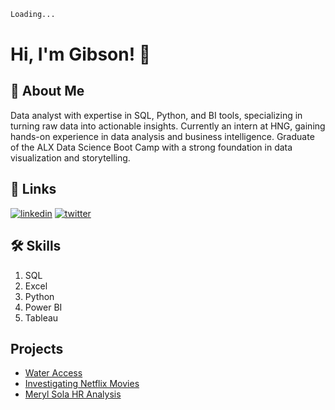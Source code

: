 ```sh
Loading...
```

# Hi, I'm Gibson! 👋


## 🚀 About Me
Data analyst with expertise in SQL, Python, and BI tools, specializing in turning raw data into actionable insights. Currently an intern at HNG, gaining hands-on experience in data analysis and business intelligence. Graduate of the ALX Data Science Boot Camp with a strong foundation in data visualization and storytelling.

## 🔗 Links
[![linkedin](https://img.shields.io/badge/linkedin-0A66C2?style=for-the-badge&logo=linkedin&logoColor=white)](https://www.linkedin.com/in/croweigibson/)
[![twitter](https://img.shields.io/badge/twitter-1DA1F2?style=for-the-badge&logo=twitter&logoColor=white)](https://twitter.com/CroweiGibson)


## 🛠 Skills
1. SQL
2. Excel
3. Python
4. Power BI
5. Tableau



## Projects
- [Water Access](https://github.com/croweigibson/Maji_Ndogo)
- [Investigating Netflix Movies](https://github.com/croweigibson/Investigating-Netflix-Movies)
- [Meryl Sola HR Analysis](https://github.com/croweigibson/Meryl-Sola-HR-Analysis)

